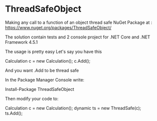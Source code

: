 # ThreadSafeObject
Making any call to a function of an object thread safe
NuGet Package at :
https://www.nuget.org/packages/ThreadSafeObject/

The solution contain tests and 2 console project for .NET Core and .NET Framework 4.5.1

The usage is pretty easy
Let's say you have this

Calculation c = new Calculation();
c.Add();

And you want .Add to be thread safe

In the Package Manager Console write:

Install-Package ThreadSafeObject

Then modify your code to:

Calculation c = new Calculation();
dynamic ts = new ThreadSafe(c);
ts.Add();


